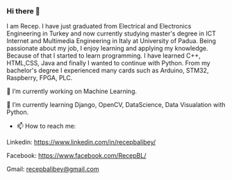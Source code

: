 ### Hi there 👋

I am Recep. I have just graduated from Electrical and Electronics Engineering in Turkey and now currently studying master's degree 
in ICT Internet and Multimedia Engineering in Italy at University of Padua. 
Being passionate about my job, I enjoy learning and applying my knowledge. Because of that I started to learn programming. 
I have learned C++, HTML,CSS, Java and finally I wanted to continue with Python. From my bachelor's degree I experienced many cards 
such as Arduino, STM32, Raspberry, FPGA, PLC.

🔭 I’m currently working on Machine Learning.

🌱 I’m currently learning Django, OpenCV, DataScience, Data Visualation with Python.

- 📫 How to reach me: 

Linkedin: https://www.linkedin.com/in/recepbalibey/

Facebook: https://www.facebook.com/RecepBL/

Gmail:    recepbalibey@gmail.com
